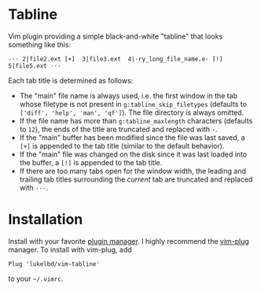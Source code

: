 Tabline
=======

Vim plugin providing a simple black-and-white "tabline" that looks something
like this:

```
··· 2|file2.ext [+]  3|file3.ext  4|·ry_long_file_name.e· [!]  5|file5.ext ···
```

Each tab title is determined as follows:

* The "main" file name is always used, i.e. the first window in the tab
  whose filetype is not present in `g:tabline_skip_filetypes`
  (defaults to `['diff', 'help', 'man', 'qf']`). The file directory is always omitted.
* If the file name has more than `g:tabline_maxlength` characters
  (defaults to `12`), the ends of the title are truncated and replaced with `·`.
* If the "main" buffer has been modified since the file was last saved, a `[+]` is
  appended to the tab title (similar to the default behavior).
* If the "main" file was changed on the disk since it was last loaded into the buffer,
  a `[!]` is appended to the tab title.
* If there are too many tabs open for the window width, the leading and trailing tab
  titles surrounding the *current* tab are truncated and replaced with `···`.

Installation
============

Install with your favorite [plugin manager](https://vi.stackexchange.com/q/388/8084).
I highly recommend the [vim-plug](https://github.com/junegunn/vim-plug) manager.
To install with vim-plug, add
```
Plug 'lukelbd/vim-tabline'
```
to your `~/.vimrc`.
